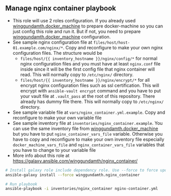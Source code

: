 Manage nginx container playbook
---------------------------------------------------------------------------

- This role will use 2 roles configuration. If you already used [winggundamth.docker_machine](docker_machine.md) to prepare docker-machine so you can just config this role and run it. But if not, you need to prepare [winggundamth.docker_machine](docker_machine.md) configuration.
- See sample nginx configuration file at ```files/host/host-01.example.com/nginx/*```. Copy and reconfigure to make your own nginx configuration files. The structure would be
  - ```files/host/{{ inventory_hostname }}/nginx/config/*``` for normal nginx configuration files and you must have at least ```nginx.conf``` file inside since it will be the first config file that nginx container will read. This will normally copy to ```/etc/nginx/``` directory.
  - ```files/host/{{ inventory_hostname }}/nginx/encrypt/*``` for all encrypt nginx configuration files such as ssl certification. This will encrypt with ```ansible-vault encrypt``` command and you have to put your vault file at ```.vault_pass``` at the root of this repository. There already has dummy file there. This will normally copy to ```/etc/nginx/``` directory.
- See sample variable file at ```vars/nginx_container.yml.example```. Copy and reconfigure to make your own variable file
- See sample inventory file at ```inventories/nginx_container.example```. You can use the same inventory file from [winggundamth.docker_machine](docker_machine.md) but you have to put ```nginx_container_vars_file``` variable. Otherwise you have to copy and reconfigure to make your own inventory file especially ```docker_machine_vars_file``` and ```nginx_container_vars_file``` variables that you have to change to your variable file
- More info about this role at https://galaxy.ansible.com/winggundamth/nginx_container/

```bash
# Install galaxy role include dependency role. Use --force to force update to latest
ansible-galaxy install --force winggundamth.nginx_container

# Run playbook
ansible-playbook -i inventories/nginx_container nginx-container.yml
```
